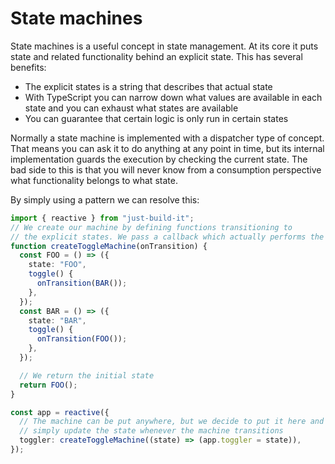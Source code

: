 # State machines

State machines is a useful concept in state management. At its core it puts state and related functionality behind an explicit state. This has several benefits:

- The explicit states is a string that describes that actual state
- With TypeScript you can narrow down what values are available in each state and you can exhaust what states are available
- You can guarantee that certain logic is only run in certain states

Normally a state machine is implemented with a dispatcher type of concept. That means you can ask it to do anything at any point in time, but its internal implementation guards the execution by checking the current state. The bad side to this is that you will never know from a consumption perspective what functionality belongs to what state.

By simply using a pattern we can resolve this:

```ts
import { reactive } from "just-build-it";
// We create our machine by defining functions transitioning to
// the explicit states. We pass a callback which actually performs the transition
function createToggleMachine(onTransition) {
  const FOO = () => ({
    state: "FOO",
    toggle() {
      onTransition(BAR());
    },
  });
  const BAR = () => ({
    state: "BAR",
    toggle() {
      onTransition(FOO());
    },
  });

  // We return the initial state
  return FOO();
}

const app = reactive({
  // The machine can be put anywhere, but we decide to put it here and
  // simply update the state whenever the machine transitions
  toggler: createToggleMachine((state) => (app.toggler = state)),
});
```
